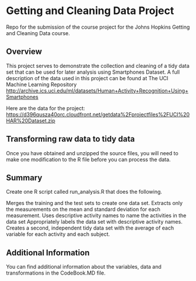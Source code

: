 # Getting and Cleaning Data Project

Repo for the submission of the course project for the Johns Hopkins Getting and Cleaning Data course.

## Overview
This project serves to demonstrate the collection and cleaning of a tidy data set that can be used for later analysis using  Smartphones Dataset. A full description of the data used in this project can be found at The UCI Machine Learning Repository 
http://archive.ics.uci.edu/ml/datasets/Human+Activity+Recognition+Using+Smartphones

Here are the data for the project:
https://d396qusza40orc.cloudfront.net/getdata%2Fprojectfiles%2FUCI%20HAR%20Dataset.zip

## Transforming raw data to tidy data
Once you have obtained and unzipped the source files, you will need to make one modification to the R file before you can process the data. 

## Summary
Create one R script called run_analysis.R that does the following.

Merges the training and the test sets to create one data set.
Extracts only the measurements on the mean and standard deviation for each measurement.
Uses descriptive activity names to name the activities in the data set
Appropriately labels the data set with descriptive activity names.
Creates a second, independent tidy data set with the average of each variable for each activity and each subject.

## Additional Information
You can find additional information about the variables, data and transformations in the CodeBook.MD file.
